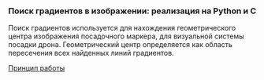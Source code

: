 ### Поиск градиентов в изображении: реализация на Python и C

Поиск градиентов используется для нахождения геометрического центра изображения посадочного маркера, для визуальной системы посадки дрона. Геометрический центр определяется как область пересечения всех найденных линий градиентов.

[Принцип работы](http://www.nazim.ru/2475)
